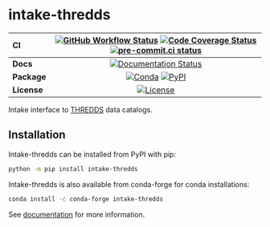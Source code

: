 # intake-thredds

| CI          | [![GitHub Workflow Status][github-ci-badge]][github-ci-link] [![Code Coverage Status][codecov-badge]][codecov-link] [![pre-commit.ci status][pre-commit.ci-badge]][pre-commit.ci-link] |
| :---------- | :------------------------------------------------------------------------------------------------------------------------------------------------------------------------------------: |
| **Docs**    |                                                                     [![Documentation Status][rtd-badge]][rtd-link]                                                                     |
| **Package** |                                                          [![Conda][conda-badge]][conda-link] [![PyPI][pypi-badge]][pypi-link]                                                          |
| **License** |                                                                         [![License][license-badge]][repo-link]                                                                         |

Intake interface to [THREDDS](https://www.unidata.ucar.edu/software/tds/current/catalog/) data catalogs.

## Installation

Intake-thredds can be installed from PyPI with pip:

```bash
python -m pip install intake-thredds
```

Intake-thredds is also available from conda-forge for conda installations:

```bash
conda install -c conda-forge intake-thredds
```

See [documentation](https://intake-thredds.readthedocs.io) for more information.

[github-ci-badge]: https://github.com/intake/intake-thredds/actions/workflows/ci.yaml/badge.svg
[github-ci-link]: https://github.com/intake/intake-thredds/actions/workflows/ci.yaml
[codecov-badge]: https://img.shields.io/codecov/c/github/intake/intake-thredds.svg?logo=codecov
[codecov-link]: https://codecov.io/gh/intake/intake-thredds
[rtd-badge]: https://readthedocs.org/projects/intake-thredds/badge/?version=latest
[rtd-link]: https://intake-thredds.readthedocs.io/en/latest/?badge=latest
[pypi-badge]: https://img.shields.io/pypi/v/intake-thredds?logo=pypi
[pypi-link]: https://pypi.org/project/intake-thredds
[conda-badge]: https://img.shields.io/conda/vn/conda-forge/intake-thredds?logo=anaconda
[conda-link]: https://anaconda.org/conda-forge/intake-thredds
[license-badge]: https://img.shields.io/github/license/intake/intake-thredds
[repo-link]: https://github.com/intake/intake-thredds
[pre-commit.ci-badge]: https://results.pre-commit.ci/badge/github/intake/intake-thredds/main.svg
[pre-commit.ci-link]: https://results.pre-commit.ci/latest/github/intake/intake-thredds/main
